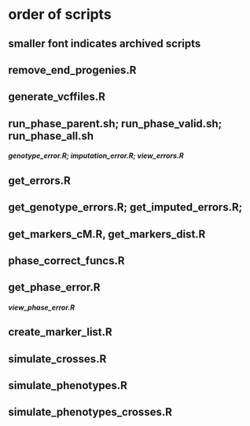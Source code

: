 # order of scripts
## smaller font indicates archived scripts

## remove_end_progenies.R
## generate_vcffiles.R
## run_phase_parent.sh; run_phase_valid.sh; run_phase_all.sh
##### genotype_error.R; imputation_error.R; view_errors.R
## get_errors.R 
## get_genotype_errors.R; get_imputed_errors.R; 
## get_markers_cM.R, get_markers_dist.R
## phase_correct_funcs.R
## get_phase_error.R 
##### view_phase_error.R

## create_marker_list.R
## simulate_crosses.R
## simulate_phenotypes.R
## simulate_phenotypes_crosses.R